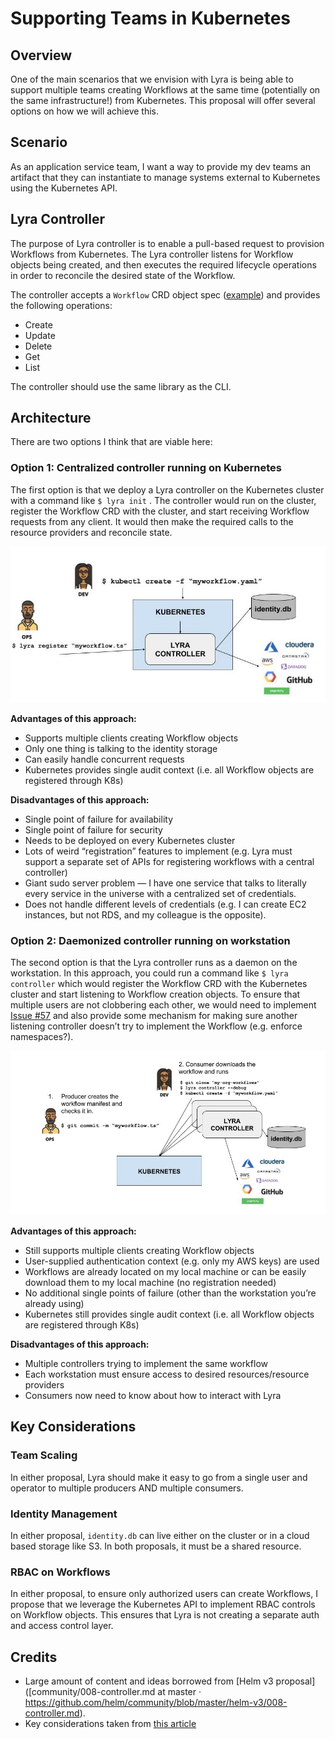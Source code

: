 # Supporting Teams in Kubernetes
## Overview
One of the main scenarios that we envision with Lyra is being able to support multiple teams creating Workflows at the same time (potentially on the same infrastructure!) from Kubernetes. This proposal will offer several options on how we will achieve this.

## Scenario
As an application service team, I want a way to provide my dev teams an artifact that they can instantiate to manage systems external to Kubernetes using the Kubernetes API.

## Lyra Controller
The purpose of Lyra controller is to enable a pull-based request to provision Workflows from Kubernetes. The Lyra controller listens for Workflow objects being created, and then executes the required lifecycle operations in order to reconcile the desired state of the Workflow.

The controller accepts a `Workflow` CRD object spec ([example](https://github.com/lyraproj/lyra/k8s/attach.yaml)) and provides the following operations:
* Create
* Update
* Delete
* Get
* List

The controller should use the same library as the CLI.

## Architecture
There are two options I think that are viable here:

### Option 1: Centralized controller running on Kubernetes
The first option is that we deploy a Lyra controller on the Kubernetes cluster with a command like `$ lyra init` . The controller would run on the cluster, register the Workflow CRD with the cluster, and start receiving Workflow requests from any client. It would then make the required calls to the resource providers and reconcile state.

<p align="center"><img src="docs/lyra-controller-proposal/kubernetes-based-controller.jpg" alt="kubernetes"></p>

**Advantages of this approach:**
* Supports multiple clients creating Workflow objects
* Only one thing is talking to the identity storage
* Can easily handle concurrent requests
* Kubernetes provides single audit context (i.e. all Workflow objects are registered through K8s)

**Disadvantages of this approach:**
* Single point of failure for availability
* Single point of failure for security
* Needs to be deployed on every Kubernetes cluster
* Lots of weird “registration” features to implement (e.g. Lyra must support a separate set of APIs for registering workflows with a central controller)
* Giant sudo server problem — I have one service that talks to literally every service in the universe with a centralized set of credentials.
* Does not handle different levels of credentials (e.g. I can create EC2 instances, but not RDS, and my colleague is the opposite).

### Option 2: Daemonized controller running on workstation
The second option is that the Lyra controller runs as a daemon on the workstation. In this approach, you could run a command like `$ lyra controller` which would register the Workflow CRD with the Kubernetes cluster and start listening to Workflow creation objects. To ensure that multiple users are not clobbering each other, we would need to implement [Issue #57](https://github.com/lyraproj/lyra/issues/57)  and also provide some mechanism for making sure another listening controller doesn’t try to implement the Workflow (e.g. enforce namespaces?).

<p align="center"><img src="docs/lyra-controller-proposal/workstation-based-controller.jpg" alt="workstation"></p>

**Advantages of this approach:**
* Still supports multiple clients creating Workflow objects
* User-supplied authentication context (e.g. only my AWS keys) are used
* Workflows are already located on my local machine or can be easily download them to my local machine (no registration needed)
* No additional single points of failure (other than the workstation you’re already using)
* Kubernetes still provides single audit context (i.e. all Workflow objects are registered through K8s)

**Disadvantages of this approach:**
* Multiple controllers trying to implement the same workflow
* Each workstation must ensure access to desired resources/resource providers
* Consumers now need to know about how to interact with Lyra 

## Key Considerations
### Team Scaling
In either proposal, Lyra should make it easy to go from a single user and operator to multiple producers AND multiple consumers.

### Identity Management
In either proposal, `identity.db` can live either on the cluster or in a cloud based storage like S3. In both proposals, it must be a shared resource.

###  RBAC on Workflows
In either proposal, to ensure only authorized users can create Workflows, I propose that we leverage the Kubernetes API to implement RBAC controls on Workflow objects. This ensures that Lyra is not creating a separate auth and access control layer.

## Credits
* Large amount of content and ideas borrowed from [Helm v3 proposal]([community/008-controller.md at master · https://github.com/helm/community/blob/master/helm-v3/008-controller.md).
* Key considerations taken from [this article](https://medium.com/virtuslab/think-twice-before-using-helm-25fbb18bc822)
